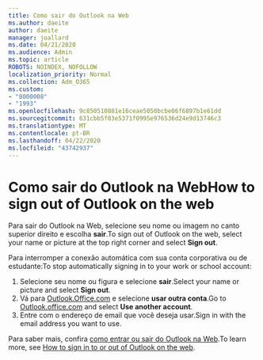 ```yaml
---
title: Como sair do Outlook na Web
ms.author: daeite
author: daeite
manager: joallard
ms.date: 04/21/2020
ms.audience: Admin
ms.topic: article
ROBOTS: NOINDEX, NOFOLLOW
localization_priority: Normal
ms.collection: Adm_O365
ms.custom:
- "8000008"
- "1993"
ms.openlocfilehash: 9c850510881e16ceae5050bcbe06f6897b1e61dd
ms.sourcegitcommit: 631cbb5f03e5371f0995e976536d24e9d13746c3
ms.translationtype: MT
ms.contentlocale: pt-BR
ms.lasthandoff: 04/22/2020
ms.locfileid: "43742937"
---
```

# <a name="how-to-sign-out-of-outlook-on-the-web"></a><span data-ttu-id="f5a9f-102">Como sair do Outlook na Web</span><span class="sxs-lookup"><span data-stu-id="f5a9f-102">How to sign out of Outlook on the web</span></span>

<span data-ttu-id="f5a9f-103">Para sair do Outlook na Web, selecione seu nome ou imagem no canto superior direito e escolha **sair**.</span><span class="sxs-lookup"><span data-stu-id="f5a9f-103">To sign out of Outlook on the web, select your name or picture at the top right corner and select **Sign out**.</span></span>

<span data-ttu-id="f5a9f-104">Para interromper a conexão automática com sua conta corporativa ou de estudante:</span><span class="sxs-lookup"><span data-stu-id="f5a9f-104">To stop automatically signing in to your work or school account:</span></span>

1. <span data-ttu-id="f5a9f-105">Selecione seu nome ou figura e selecione **sair**.</span><span class="sxs-lookup"><span data-stu-id="f5a9f-105">Select your name or picture and select **Sign out**.</span></span>
1. <span data-ttu-id="f5a9f-106">Vá para [Outlook.Office.com](https://outlook.office.com/) e selecione **usar outra conta**.</span><span class="sxs-lookup"><span data-stu-id="f5a9f-106">Go to [Outlook.office.com](https://outlook.office.com/) and select **Use another account**.</span></span>
1. <span data-ttu-id="f5a9f-107">Entre com o endereço de email que você deseja usar.</span><span class="sxs-lookup"><span data-stu-id="f5a9f-107">Sign in with the email address you want to use.</span></span>

<span data-ttu-id="f5a9f-108">Para saber mais, confira [como entrar ou sair do Outlook na Web](https://support.office.com/article/763fab4d-0138-4814-b450-37fc286bcb79).</span><span class="sxs-lookup"><span data-stu-id="f5a9f-108">To learn more, see [How to sign in to or out of Outlook on the web](https://support.office.com/article/763fab4d-0138-4814-b450-37fc286bcb79).</span></span>